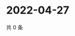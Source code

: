 # 2022-04-27

共 0 条

<!-- BEGIN WEIBO -->
<!-- 最后更新时间 Wed Apr 27 2022 01:12:49 GMT+0800 (China Standard Time) -->

<!-- END WEIBO -->
